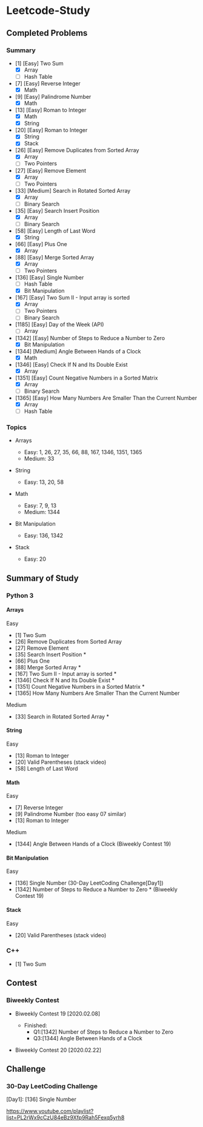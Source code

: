 # Leetcode-Study

## Completed Problems
### Summary

- [1] [Easy] Two Sum 
    - [x] Array 
    - [ ] Hash Table

- [7] [Easy] Reverse Integer
    - [x] Math

- [9] [Easy] Palindrome Number
    - [x] Math

- [13] [Easy] Roman to Integer
    - [x] Math
    - [x] String

- [20] [Easy] Roman to Integer
    - [x] String
    - [x] Stack

- [26] [Easy] Remove Duplicates from Sorted Array
    - [x] Array
    - [ ] Two Pointers

- [27] [Easy] Remove Element
    - [x] Array
    - [ ] Two Pointers
    
- [33] [Medium] Search in Rotated Sorted Array
    - [x] Array
    - [ ] Binary Search
    
- [35] [Easy] Search Insert Position
    - [x] Array
    - [ ] Binary Search

- [58] [Easy] Length of Last Word
    - [x] String

- [66] [Easy] Plus One
    - [x] Array

- [88] [Easy] Merge Sorted Array
    - [x] Array
    - [ ] Two Pointers

- [136] [Easy] Single Number
    - [ ] Hash Table
    - [x] Bit Manipulation 

- [167] [Easy] Two Sum II - Input array is sorted
    - [x] Array
    - [ ] Two Pointers
    - [ ] Binary Search

- [1185] [Easy] Day of the Week (API)
    - [ ] Array 

- [1342] [Easy] Number of Steps to Reduce a Number to Zero
    - [x] Bit Manipulation  

- [1344] [Medium] Angle Between Hands of a Clock
    - [x] Math 
   
- [1346] [Easy] Check If N and Its Double Exist
    - [x] Array  

- [1351] [Easy] Count Negative Numbers in a Sorted Matrix
    - [x] Array  
    - [ ] Binary Search
    
- [1365] [Easy] How Many Numbers Are Smaller Than the Current Number
    - [x] Array  
    - [ ] Hash Table

### Topics
- Arrays
    - Easy: 
        1, 26, 27, 35, 66, 88, 167, 1346, 1351, 1365
    - Medium:
        33

- String
    - Easy: 
        13, 20, 58

- Math
    - Easy:
        7, 9, 13
    - Medium:
        1344

- Bit Manipulation
    - Easy:
        136, 1342
 
 - Stack
    - Easy:
        20

## Summary of Study
### Python 3
#### Arrays
Easy
- [1] Two Sum
- [26] Remove Duplicates from Sorted Array
- [27] Remove Element
- [35] Search Insert Position *
- [66] Plus One
- [88] Merge Sorted Array *
- [167] Two Sum II - Input array is sorted *
- [1346] Check If N and Its Double Exist *
- [1351] Count Negative Numbers in a Sorted Matrix *
- [1365] How Many Numbers Are Smaller Than the Current Number

Medium
- [33] Search in Rotated Sorted Array *

#### String
Easy
- [13] Roman to Integer
- [20] Valid Parentheses (stack video)
- [58] Length of Last Word

#### Math
Easy
- [7] Reverse Integer
- [9] Palindrome Number (too easy 07 similar)
- [13] Roman to Integer

Medium
- [1344] Angle Between Hands of a Clock (Biweekly Contest 19)

#### Bit Manipulation
Easy
- [136] Single Number (30-Day LeetCoding Challenge[Day1])
- [1342] Number of Steps to Reduce a Number to Zero * (Biweekly Contest 19)

#### Stack
Easy
- [20] Valid Parentheses (stack video)

### C++
- [1] Two Sum

## Contest
### Biweekly Contest
- Biweekly Contest 19 [2020.02.08]
    - Finished:
        - Q1:[1342] Number of Steps to Reduce a Number to Zero
        - Q3:[1344] Angle Between Hands of a Clock

- Biweekly Contest 20 [2020.02.22]

## Challenge
### 30-Day LeetCoding Challenge
[Day1]: [136] Single Number



https://www.youtube.com/playlist?list=PL2rWx9cCzU84eBz9Xfp9Rah5Fexq5yrh8
